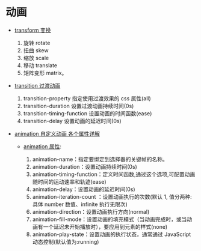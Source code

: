 <!--
 * @Author: TerryMin
 * @Date: 2023-02-02 18:53:35
 * @LastEditors: TerryMin
 * @LastEditTime: 2025-04-10 10:33:22
 * @Description: file not
-->

# 动画

- [transform 变换](https://juejin.cn/post/6959407827047677965)

  1. 旋转 rotate
  2. 扭曲 skew
  3. 缩放 scale
  4. 移动 translate
  5. 矩阵变形 matrix。

- [transition 过渡动画](https://juejin.cn/post/6970885478967050254)

  1. transition-property 指定使用过渡效果的 css 属性(all)
  2. transition-duration 设置过渡动画持续时间(0s)
  3. transition-timing-function 设置动画的时间函数(ease)
  4. transition-delay 设置动画的延迟时间(0s)

- [animation 自定义动画 各个属性详解](https://blog.csdn.net/aSuncat/article/details/52588078)

  - [animation 属性](https://juejin.cn/post/6970883520168198158#heading-8):

    1. animation-name：指定要绑定到选择器的关键帧的名称。
    2. animation-duration：设置动画持续时间(0s)
    3. animation-timing-function：定义时间函数,通过这个选项,可配置动画随时间的运动速率和轨迹(ease)
    4. animation-delay：设置动画的延迟时间(0s)
    5. animation-iteration-count ：设置动画执行的次数(默认 1, 值分两种:具体 number 数值、infinite 执行无限次)
    6. animation-direction：设置动画执行方向(normal)
    7. animation-fill-mode：设置动画的填充模式（当动画完成时，或当动画有一个延迟未开始播放时），要应用到元素的样式(none)
    8. animation-play-state：设置动画的执行状态，通常通过 JavaScript 动态控制(默认值为:running)
